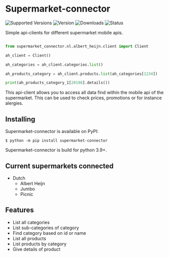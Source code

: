 # Supermarket-connector

![Supported Versions](https://img.shields.io/pypi/pyversions/supermarket-connector)
![Version](https://img.shields.io/pypi/v/supermarket-connector?label=package%20version)
![Downloads](https://img.shields.io/pypi/dm/supermarket-connector)
![Status](https://img.shields.io/pypi/status/supermarket-connector)
 
Simple api-clients for different supermarket mobile apis. 

```python

from supermarket_connector.nl.albert_heijn.client import Client

ah_client = Client()

ah_categories = ah_client.categories.list()

ah_products_category = ah_client.products.list(ah_categories[1234])

print(ah_products_category_1[20198].details())

```

This api-client allows you to access all data find within the mobile api of the supermarket. This can be used to check prices, promotions or for instance alergies.

## Installing

Supermarket-connector is available on PyPI:

```console
$ python -m pip install supermarket-connector
```

Supermarket-connector is build for python 3.9+.

## Current supermarkets connected

* Dutch
  * Albert Heijn
  * Jumbo
  * Picnic

## Features

* List all categories
* List sub-categories of category
* Find category based on id or name
* List all products
* List products by category
* Give details of product
